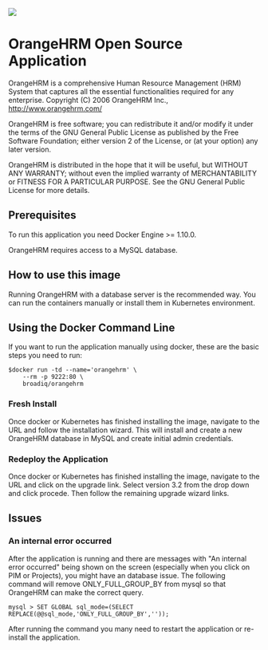 ![](https://www.orangehrm.com/images/MainLogo.png)



# OrangeHRM Open Source Application

OrangeHRM is a comprehensive Human Resource Management (HRM) System that captures all the essential functionalities required for any enterprise. Copyright (C) 2006 OrangeHRM Inc., http://www.orangehrm.com/

OrangeHRM is free software; you can redistribute it and/or modify it under the terms of the GNU General Public License as published by the Free Software Foundation; either version 2 of the License, or (at your option) any later version.

OrangeHRM is distributed in the hope that it will be useful, but WITHOUT ANY WARRANTY; without even the implied warranty of MERCHANTABILITY or FITNESS FOR A PARTICULAR PURPOSE. See the GNU General Public License for more details.


## Prerequisites
To run this application you need Docker Engine >= 1.10.0. 

OrangeHRM requires access to a MySQL database.

## How to use this image
Running OrangeHRM with a database server is the recommended way. You can run the containers manually or install them in Kubernetes environment. 

## Using the Docker Command Line
If you want to run the application manually using docker, these are the basic steps you need to run:

```
$docker run -td --name='orangehrm' \
    --rm -p 9222:80 \
    broadiq/orangehrm
```
### Fresh Install
Once docker or Kubernetes has finished installing the image, navigate to the URL and follow the installation wizard.  This will install and create a new OrangeHRM database in MySQL and create initial admin credentials.

### Redeploy the Application
Once docker or Kubernetes has finished installing the image, navigate to the URL and click on the upgrade link.  Select version 3.2 from the drop down and click procede.  Then follow the remaining upgrade wizard links.

## Issues

### An internal error occurred

After the application is running and there are messages with "An internal error occurred" being shown on the screen (especially when you click on PIM or Projects), you might have an database issue.  The following command will remove ONLY_FULL_GROUP_BY from mysql so that OrangeHRM can make the correct query. 


```
mysql > SET GLOBAL sql_mode=(SELECT REPLACE(@@sql_mode,'ONLY_FULL_GROUP_BY',''));
```

After running the command you many need to restart the application or re-install the application.

